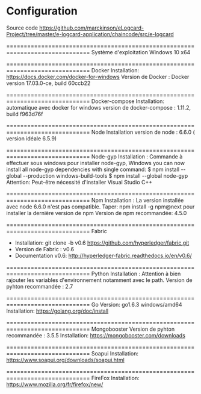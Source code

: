 # Configuration


Source code 
https://github.com/marckinson/eLogcard-Project/tree/master/e-logcard-application/chaincode/src/e-logcard


==============================================================================
Système d'exploitation 
Windows 10 x64 


==============================================================================
Docker 
Installation: https://docs.docker.com/docker-for-windows
Version de Docker : Docker version 17.03.0-ce, build 60ccb22


==============================================================================
Docker-compose
Installation: automatique avec docker for windows 
version de docker-compose : 1.11.2, build f963d76f

==============================================================================
Node 
Installation
version de node : 6.6.0 ( version idéale 6.5.9)

==============================================================================
Node-gyp 
Installation : 
Commande à effectuer sous windows pour installer node-gyp,
Windows you can now install all node-gyp dependencies with single command:
$ npm install --global --production windows-build-tools
$ npm install --global node-gyp
Attention: Peut-être nécessité d'installer Visual Studio C++ 

==============================================================================
Npm 
Installation : La version installée avec node 6.6.0 n'est pas compatible. 
Taper: npm install -g npm@next pour installer la dernière version de npm
Version de npm recommandée: 4.5.0

==============================================================================
Fabric 
- Installation: git clone -b v0.6 https://github.com/hyperledger/fabric.git 
- Version de Fabric : v0.6
- Documentation v0.6: http://hyperledger-fabric.readthedocs.io/en/v0.6/

==============================================================================
Python
Installation : Attention à bien rajouter les variables d'environnement notamment avec le path.
Version de pyhton recommandée : 2.7

==============================================================================
Go 
Version:  go1.6.3 windows/amd64
Installation: https://golang.org/doc/install

==============================================================================
Mongobooster 
Version de pyhton recommandée : 3.5.5
Installation: https://mongobooster.com/downloads

==============================================================================
Soapui 
Installation: https://www.soapui.org/downloads/soapui.html

==============================================================================
FireFox 
Installation: https://www.mozilla.org/fr/firefox/new/




